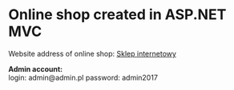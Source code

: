 # Online shop created in ASP.NET MVC



<p>Website address of online shop: <a href="http://www.onlineshop2017.hostingasp.pl/">Sklep internetowy</a></p>
<strong>Admin account: </strong><br/>
login: admin@admin.pl 
password: admin2017
